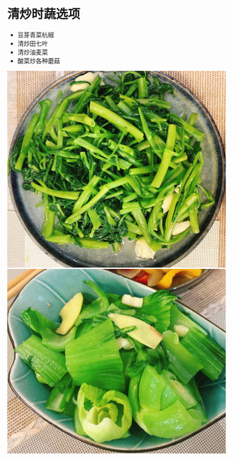 # 清炒时蔬选项

- 豆芽青菜杭椒
- 清炒田七叶
- 清炒油麦菜
- 酸菜炒各种蘑菇

![](../_images/qingchaoshishu.jpg)
![](../_images/qingchaoshishu2.jpg)
